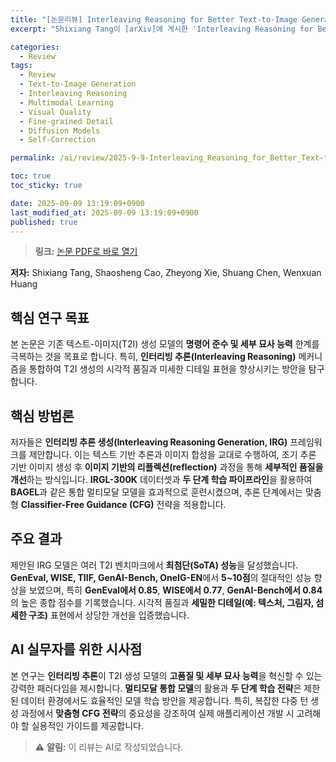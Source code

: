 ```yaml
---
title: "[논문리뷰] Interleaving Reasoning for Better Text-to-Image Generation"
excerpt: "Shixiang Tang이 [arXiv]에 게시한 'Interleaving Reasoning for Better Text-to-Image Generation' 논문에 대한 자세한 리뷰입니다."

categories:
  - Review
tags:
  - Review
  - Text-to-Image Generation
  - Interleaving Reasoning
  - Multimodal Learning
  - Visual Quality
  - Fine-grained Detail
  - Diffusion Models
  - Self-Correction

permalink: /ai/review/2025-9-9-Interleaving_Reasoning_for_Better_Text-to-Image_Generation/

toc: true
toc_sticky: true

date: 2025-09-09 13:19:09+0900
last_modified_at: 2025-09-09 13:19:09+0900
published: true
---
```

> **링크:** [논문 PDF로 바로 열기](https://arxiv.org/abs/2509.06945)

**저자:** Shixiang Tang, Shaosheng Cao, Zheyong Xie, Shuang Chen, Wenxuan Huang



## 핵심 연구 목표
본 논문은 기존 텍스트-이미지(T2I) 생성 모델의 **명령어 준수 및 세부 묘사 능력** 한계를 극복하는 것을 목표로 합니다. 특히, **인터리빙 추론(Interleaving Reasoning)** 메커니즘을 통합하여 T2I 생성의 시각적 품질과 미세한 디테일 표현을 향상시키는 방안을 탐구합니다.

## 핵심 방법론
저자들은 **인터리빙 추론 생성(Interleaving Reasoning Generation, IRG)** 프레임워크를 제안합니다. 이는 텍스트 기반 추론과 이미지 합성을 교대로 수행하여, 초기 추론 기반 이미지 생성 후 **이미지 기반의 리플렉션(reflection)** 과정을 통해 **세부적인 품질을 개선**하는 방식입니다. **IRGL-300K** 데이터셋과 **두 단계 학습 파이프라인**을 활용하여 **BAGEL**과 같은 통합 멀티모달 모델을 효과적으로 훈련시켰으며, 추론 단계에서는 맞춤형 **Classifier-Free Guidance (CFG)** 전략을 적용합니다.

## 주요 결과
제안된 IRG 모델은 여러 T2I 벤치마크에서 **최첨단(SoTA) 성능**을 달성했습니다. **GenEval, WISE, TIIF, GenAI-Bench, OneIG-EN**에서 **5~10점**의 절대적인 성능 향상을 보였으며, 특히 **GenEval에서 0.85**, **WISE에서 0.77**, **GenAI-Bench에서 0.84**의 높은 종합 점수를 기록했습니다. 시각적 품질과 **세밀한 디테일(예: 텍스처, 그림자, 섬세한 구조)** 표현에서 상당한 개선을 입증했습니다.

## AI 실무자를 위한 시사점
본 연구는 **인터리빙 추론**이 T2I 생성 모델의 **고품질 및 세부 묘사 능력**을 혁신할 수 있는 강력한 패러다임을 제시합니다. **멀티모달 통합 모델**의 활용과 **두 단계 학습 전략**은 제한된 데이터 환경에서도 효율적인 모델 학습 방안을 제공합니다. 특히, 복잡한 다중 턴 생성 과정에서 **맞춤형 CFG 전략**의 중요성을 강조하여 실제 애플리케이션 개발 시 고려해야 할 실용적인 가이드를 제공합니다.

> ⚠️ **알림:** 이 리뷰는 AI로 작성되었습니다.